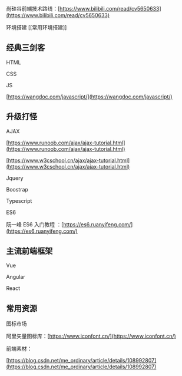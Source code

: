尚硅谷前端技术路线：[https://www.bilibili.com/read/cv5650633](https://www.bilibili.com/read/cv5650633)

环境搭建
[[常用环境搭建]]

## 经典三剑客

HTML

CSS

JS

[https://wangdoc.com/javascript/](https://wangdoc.com/javascript/)

## 升级打怪

AJAX

[https://www.runoob.com/ajax/ajax-tutorial.html](https://www.runoob.com/ajax/ajax-tutorial.html)

[https://www.w3cschool.cn/ajax/ajax-tutorial.html](https://www.w3cschool.cn/ajax/ajax-tutorial.html)

Jquery

Boostrap

Typescript

ES6

阮一峰 ES6 入门教程 ：[https://es6.ruanyifeng.com/](https://es6.ruanyifeng.com/)

## 主流前端框架

Vue

Angular

React

## 常用资源

图标市场

阿里矢量图标库：[https://www.iconfont.cn/](https://www.iconfont.cn/)

前端素材：

[https://blog.csdn.net/me_ordinary/article/details/108992807](https://blog.csdn.net/me_ordinary/article/details/108992807)